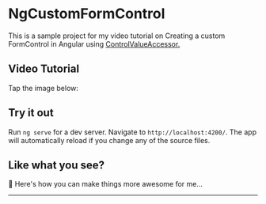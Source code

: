 # NgCustomFormControl

This is a sample project for my video tutorial on Creating a custom FormControl in Angular using <a href="https://angular.io/api/forms/ControlValueAccessor">ControlValueAccessor.</a>

## Video Tutorial

Tap the image below:

## Try it out

Run `ng serve` for a dev server. Navigate to `http://localhost:4200/`. The app will automatically reload if you change any of the source files.

## Like what you see?

🤔 Here's how you can make things more awesome for me...

<hr>
